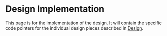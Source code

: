# Design Implementation
This page is for the implementation of the design. It will contain the specific code pointers for the individual design pieces described in [Design](../../design/DesignDocHome.md).
